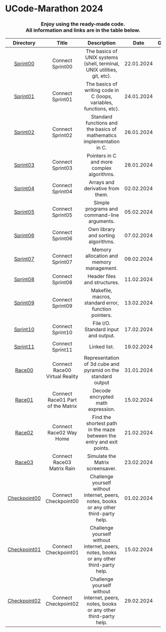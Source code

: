 <h1>UCode-Marathon 2024</h1>

<h3 align="center">
    Enjoy using the ready-made code.<br>
    All information and links are in the table below.
</h3>

| Directory | Title | Description | Date | Grade |
|:---------:|:-----:|:-----------:|:----:|:-----:|
| [Sprint00](./Sprint00) | Connect Sprint00 | The basics of UNIX systems (shell, terminal, UNIX utilities, git, etc). | 22.01.2024 | 98 |
| [Sprint01](./Sprint01) | Connect Sprint01 | The basics of writing code in C (loops, variables, functions, etc). | 24.01.2024 | 100 |
| [Sprint02](./Sprint02) | Connect Sprint02 | Standard functions and the basics of mathematics implementation in C. | 26.01.2024 | 88 |
| [Sprint03](./Sprint03) | Connect Sprint03 | Pointers in C and more complex algorithms. | 28.01.2024 | 100 |
| [Sprint04](./Sprint04) | Connect Sprint04 | Arrays and derivative from them. | 02.02.2024 | 91 |
| [Sprint05](./Sprint05) | Connect Sprint05 | Simple programs and command-line arguments. | 05.02.2024 | 76 |
| [Sprint06](./Sprint06) | Connect Sprint06 | Own library and sorting algorithms. | 07.02.2024 | 100 |
| [Sprint07](./Sprint07) | Connect Sprint07 | Memory allocation and memory management. | 09.02.2024 | 76 |
| [Sprint08](./Sprint08) | Connect Sprint08 | Header files and structures. | 11.02.2024 | 87 |
| [Sprint09](./Sprint09) | Connect Sprint09 | Makefile, macros, standard error, function pointers. | 13.02.2024 | 80 |
| [Sprint10](./Sprint10) | Connect Sprint10 | File I/O. Standard input and output. | 17.02.2024 | 65 |
| [Sprint11](./Sprint11) | Connect Sprint11 | Linked list. | 19.02.2024 | 84 |
| [Race00](./Race00) | Connect Race00 Virtual Reality | Representation of 3d cube and pyramid on the standard output | 31.01.2024 | 100 |
| [Race01](./Race01) | Connect Race01 Part of the Matrix | Decode encrypted math expression. | 15.02.2024 | 106 |
| [Race02](./Race02) | Connect Race02 Way Home | Find the shortest path in the maze between the entry and exit points. | 21.02.2024 | 100 |
| [Race03](./Race03) | Connect Race03 Matrix Rain | Simulate the Matrix screensaver. | 23.02.2024 | 100 |
| [Checkpoint00](./Checkpoint00) | Connect Checkpoint00 | Challenge yourself without internet, peers, notes, books or any other third-party help. | 01.02.2024 | 108 |
| [Checkpoint01](./Checkpoint01) | Connect Checkpoint01 | Challenge yourself without internet, peers, notes, books or any other third-party help. | 15.02.2024 | 126 |
| [Checkpoint02](./Checkpoint02) | Connect Checkpoint02 | Challenge yourself without internet, peers, notes, books or any other third-party help. | 29.02.2024 | 108 |
